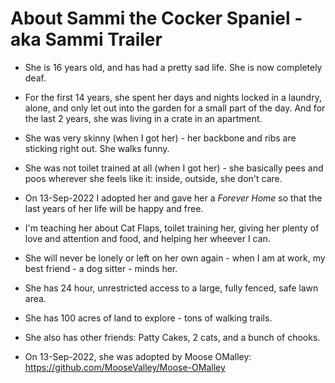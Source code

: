 # About Sammi the Cocker Spaniel - aka Sammi Trailer

* She is 16 years old, and has had a pretty sad life.  She is now completely deaf.  

* For the first 14 years, she spent her days and nights locked in a laundry, alone, and only let out into the garden for a small part of the day.  And for the last 2 years, she was living in a crate in an apartment.  

* She was very skinny (when I got her) - her backbone and ribs are sticking right out.  She walks funny.  

* She was not toilet trained at all (when I got her) - she basically pees and poos wherever she feels like it: inside, outside, she don't care.  

* On 13-Sep-2022 I adopted her and gave her a *Forever Home* so that the last years of her life will be happy and free.  

* I'm teaching her about Cat Flaps, toilet training her, giving her plenty of love and attention and food, and helping her wheever I can.  

* She will never be lonely or left on her own again - when I am at work, my best friend - a dog sitter - minds her.

* She has 24 hour, unrestricted access to a large, fully fenced, safe lawn area.

* She has 100 acres of land to explore - tons of walking trails.

* She also has other friends: Patty Cakes, 2 cats, and a bunch of chooks.

*  On 13-Sep-2022, she was adopted by Moose OMalley: https://github.com/MooseValley/Moose-OMalley
